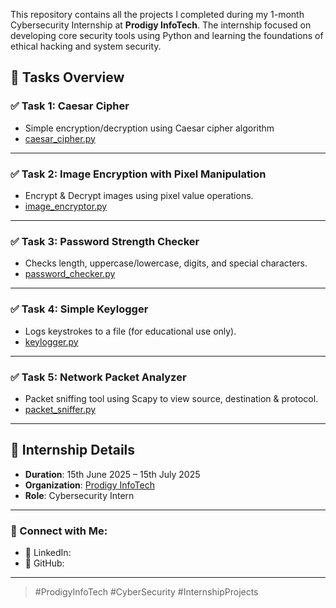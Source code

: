 This repository contains all the projects I completed during my 1-month Cybersecurity Internship at **Prodigy InfoTech**. The internship focused on developing core security tools using Python and learning the foundations of ethical hacking and system security.

## 📁 Tasks Overview

### ✅ Task 1: Caesar Cipher
- Simple encryption/decryption using Caesar cipher algorithm
- [caesar_cipher.py](./caesar_cipher.py)

---

### ✅ Task 2: Image Encryption with Pixel Manipulation
- Encrypt & Decrypt images using pixel value operations.
- [image_encryptor.py](./image_encryptor.py)

---

### ✅ Task 3: Password Strength Checker
- Checks length, uppercase/lowercase, digits, and special characters.
- [password_checker.py](./password_checker.py)

---

### ✅ Task 4: Simple Keylogger
- Logs keystrokes to a file (for educational use only).
- [keylogger.py](./keylogger.py)

---

### ✅ Task 5: Network Packet Analyzer
- Packet sniffing tool using Scapy to view source, destination & protocol.
- [packet_sniffer.py](./packet_sniffer.py)

---

## 📌 Internship Details

- **Duration**: 15th June 2025 – 15th July 2025  
- **Organization**: [Prodigy InfoTech](https://prodigyinfotech.dev/)
- **Role**: Cybersecurity Intern

---

### 🔗 Connect with Me:

- 🔹 LinkedIn: 
- 🔹 GitHub: 

---

> #ProdigyInfoTech #CyberSecurity #InternshipProjects
